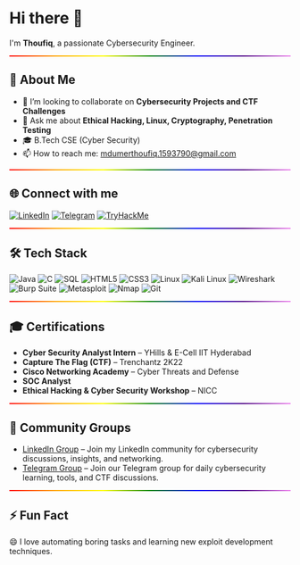 # Hi there 👋

I'm **Thoufiq**, a passionate Cybersecurity Engineer.

<hr style="height:2px;border-width:0;color:gray;background:linear-gradient(to right, red, orange, yellow, green, blue, indigo, violet)">

## 🔭 About Me

- 👯 I’m looking to collaborate on **Cybersecurity Projects and CTF Challenges**
- 💬 Ask me about **Ethical Hacking, Linux, Cryptography, Penetration Testing**
- 🎓 B.Tech CSE (Cyber Security)
- 📫 How to reach me: [mdumerthoufiq.1593790@gmail.com](mailto:mdumerthoufiq.1593790@gmail.com)

<hr style="height:2px;border-width:0;color:gray;background:linear-gradient(to right, red, orange, yellow, green, blue, indigo, violet)">

## 🌐 Connect with me

[![LinkedIn](https://img.shields.io/badge/LinkedIn-blue?logo=linkedin)](https://linkedin.com/in/mdumerthoufiq25)
[![Telegram](https://img.shields.io/badge/Telegram-2CA5E0?logo=telegram&logoColor=white)](https://t.me/DIENOHAX)
[![TryHackMe](https://img.shields.io/badge/TryHackMe-212C42?logo=tryhackme&logoColor=white)](https://tryhackme.com/p/DIENOSPYDER)

<hr style="height:2px;border-width:0;color:gray;background:linear-gradient(to right, red, orange, yellow, green, blue, indigo, violet)">

## 🛠️ Tech Stack

![Java](https://img.shields.io/badge/Java-007396?logo=java&logoColor=white)
![C](https://img.shields.io/badge/C-00599C?logo=c&logoColor=white)
![SQL](https://img.shields.io/badge/SQL-4479A1?logo=sqlite&logoColor=white)
![HTML5](https://img.shields.io/badge/HTML5-E34F26?logo=html5&logoColor=white)
![CSS3](https://img.shields.io/badge/CSS3-1572B6?logo=css3&logoColor=white)
![Linux](https://img.shields.io/badge/Linux-FCC624?logo=linux&logoColor=black)
![Kali Linux](https://img.shields.io/badge/Kali-557C94?logo=kalilinux&logoColor=white)
![Wireshark](https://img.shields.io/badge/Wireshark-1679A7?logo=wireshark&logoColor=white)
![Burp Suite](https://img.shields.io/badge/BurpSuite-FF7139?logo=burpsuite&logoColor=white)
![Metasploit](https://img.shields.io/badge/Metasploit-333333?logo=metasploit&logoColor=white)
![Nmap](https://img.shields.io/badge/Nmap-0087C3?logo=nmap&logoColor=white)
![Git](https://img.shields.io/badge/Git-F05032?logo=git&logoColor=white)

<hr style="height:2px;border-width:0;color:gray;background:linear-gradient(to right, red, orange, yellow, green, blue, indigo, violet)">

## 🎓 Certifications

- **Cyber Security Analyst Intern** – YHills & E-Cell IIT Hyderabad
- **Capture The Flag (CTF)** – Trenchantz 2K22
- **Cisco Networking Academy** – Cyber Threats and Defense
- **SOC Analyst**
- **Ethical Hacking & Cyber Security Workshop** – NICC

<hr style="height:2px;border-width:0;color:gray;background:linear-gradient(to right, red, orange, yellow, green, blue, indigo, violet)">

## 👥 Community Groups

- [LinkedIn Group](https://www.linkedin.com/groups/14523939) – Join my LinkedIn community for cybersecurity discussions, insights, and networking.
- [Telegram Group](https://t.me/DIENOHAX) – Join our Telegram group for daily cybersecurity learning, tools, and CTF discussions.

<hr style="height:2px;border-width:0;color:gray;background:linear-gradient(to right, red, orange, yellow, green, blue, indigo, violet)">

## ⚡ Fun Fact

😄 I love automating boring tasks and learning new exploit development techniques.

